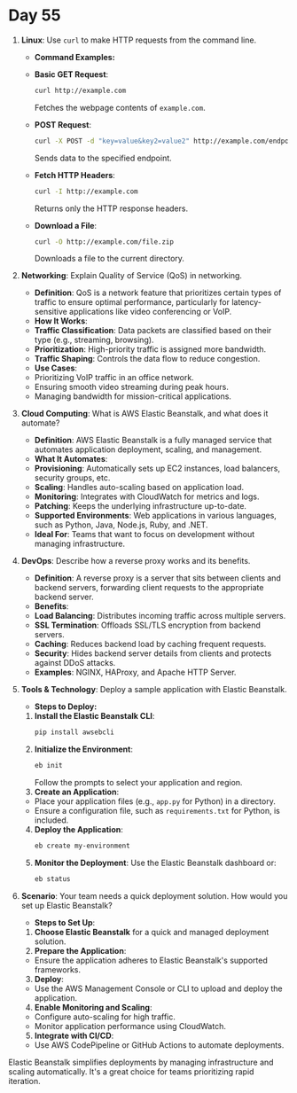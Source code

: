 # Day 55


1. **Linux**: Use `curl` to make HTTP requests from the command line.
   * **Command Examples:**
    - **Basic GET Request**:  
      ```bash
      curl http://example.com
      ```
      Fetches the webpage contents of `example.com`.
    
    - **POST Request**:  
      ```bash
      curl -X POST -d "key=value&key2=value2" http://example.com/endpoint
      ```
      Sends data to the specified endpoint.
    
    - **Fetch HTTP Headers**:  
      ```bash
      curl -I http://example.com
      ```
      Returns only the HTTP response headers.
     
    - **Download a File**:  
      ```bash
      curl -O http://example.com/file.zip
      ```
      Downloads a file to the current directory.


2. **Networking**: Explain Quality of Service (QoS) in networking.
   - **Definition**: QoS is a network feature that prioritizes certain types of traffic to ensure optimal performance, particularly for latency-sensitive applications like video conferencing or VoIP.
   - **How It Works**:
    - **Traffic Classification**: Data packets are classified based on their type (e.g., streaming, browsing).
    - **Prioritization**: High-priority traffic is assigned more bandwidth.
    - **Traffic Shaping**: Controls the data flow to reduce congestion.
   - **Use Cases**:
    - Prioritizing VoIP traffic in an office network.
    - Ensuring smooth video streaming during peak hours.
    - Managing bandwidth for mission-critical applications.


3. **Cloud Computing**: What is AWS Elastic Beanstalk, and what does it automate?
   - **Definition**: AWS Elastic Beanstalk is a fully managed service that automates application deployment, scaling, and management.
   - **What It Automates**:
    - **Provisioning**: Automatically sets up EC2 instances, load balancers, security groups, etc.
    - **Scaling**: Handles auto-scaling based on application load.
    - **Monitoring**: Integrates with CloudWatch for metrics and logs.
    - **Patching**: Keeps the underlying infrastructure up-to-date.
    - **Supported Environments**: Web applications in various languages, such as Python, Java, Node.js, Ruby, and .NET.
    - **Ideal For**: Teams that want to focus on development without managing infrastructure.


4. **DevOps**: Describe how a reverse proxy works and its benefits.
   - **Definition**: A reverse proxy is a server that sits between clients and backend servers, forwarding client requests to the appropriate backend server.
   - **Benefits**:
    - **Load Balancing**: Distributes incoming traffic across multiple servers.
    - **SSL Termination**: Offloads SSL/TLS encryption from backend servers.
    - **Caching**: Reduces backend load by caching frequent requests.
    - **Security**: Hides backend server details from clients and protects against DDoS attacks.
   - **Examples**: NGINX, HAProxy, and Apache HTTP Server.


5. **Tools & Technology**: Deploy a sample application with Elastic Beanstalk.
   * **Steps to Deploy:**
    1. **Install the Elastic Beanstalk CLI**:
       ```bash
       pip install awsebcli
       ```
    2. **Initialize the Environment**:
       ```bash
       eb init
       ```
       Follow the prompts to select your application and region.
    3. **Create an Application**:
    - Place your application files (e.g., `app.py` for Python) in a directory.
    - Ensure a configuration file, such as `requirements.txt` for Python, is included.
    4. **Deploy the Application**:
       ```bash
       eb create my-environment
       ```
    5. **Monitor the Deployment**:
       Use the Elastic Beanstalk dashboard or:
       ```bash
       eb status
       ```


6. **Scenario**: Your team needs a quick deployment solution. How would you set up Elastic Beanstalk?
   * **Steps to Set Up**:
    1. **Choose Elastic Beanstalk** for a quick and managed deployment solution.
    2. **Prepare the Application**:
    - Ensure the application adheres to Elastic Beanstalk's supported frameworks.
    3. **Deploy**:
    - Use the AWS Management Console or CLI to upload and deploy the application.
    4. **Enable Monitoring and Scaling**:
    - Configure auto-scaling for high traffic.
    - Monitor application performance using CloudWatch.
    5. **Integrate with CI/CD**:
    - Use AWS CodePipeline or GitHub Actions to automate deployments.

Elastic Beanstalk simplifies deployments by managing infrastructure and scaling automatically. It's a great choice for teams prioritizing rapid iteration.
